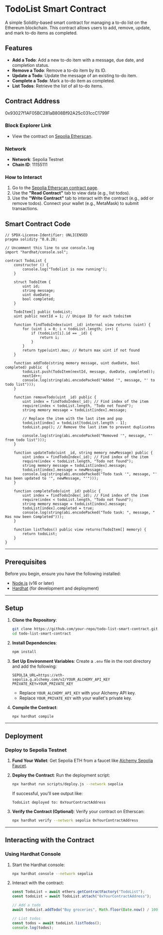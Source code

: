 # TodoList Smart Contract

A simple Solidity-based smart contract for managing a to-do list on the Ethereum blockchain. This contract allows users to add, remove, update, and mark to-do items as completed.

## Features

- **Add a Todo**: Add a new to-do item with a message, due date, and completion status.
- **Remove a Todo**: Remove a to-do item by its ID.
- **Update a Todo**: Update the message of an existing to-do item.
- **Complete a Todo**: Mark a to-do item as completed.
- **List Todos**: Retrieve the list of all to-do items.


## Contract Address
0x93027f1AF05BC281aB808Bf92A25c031ccC1799F


### Block Explorer Link
- View the contract on [Sepolia Etherscan](https://sepolia.etherscan.io/address/0x93027f1AF05BC281aB808Bf92A25c031ccC1799F#code).


### Network
- **Network**: Sepolia Testnet
- **Chain ID**: 11155111


### How to Interact
1. Go to the [Sepolia Etherscan contract page](https://sepolia.etherscan.io/address/0xYourContractAddress).
2. Use the **"Read Contract"** tab to view data (e.g., list todos).
3. Use the **"Write Contract"** tab to interact with the contract (e.g., add or remove todos). Connect your wallet (e.g., MetaMask) to submit transactions.



## Smart Contract Code

```solidity
// SPDX-License-Identifier: UNLICENSED
pragma solidity ^0.8.28;

// Uncomment this line to use console.log
import "hardhat/console.sol";

contract TodoList {
    constructor () {
        console.log("Todolist is now running");
    }

    struct TodoItem {
        uint id;
        string message;
        uint dueDate;
        bool completed;
    }

    TodoItem[] public todoList;
    uint public nextId = 1; // Unique ID for each todoitem

    function findTodoIndex(uint _id) internal view returns (uint) {
        for (uint i = 0; i < todoList.length; i++) {
            if (todoList[i].id == _id) {
                return i;
            }
        }
        return type(uint).max; // Return max uint if not found
    }

    function addTodo(string memory message, uint dueDate, bool completed) public  {
        todoList.push(TodoItem(nextId, message, dueDate, completed));
        nextId++;
        console.log(string(abi.encodePacked("Added '", message, "' to todo list")));
    }

    function removeTodo(uint _id) public {
        uint index = findTodoIndex(_id); // Find index of the item
        require(index < todoList.length, "Todo not found");
        string memory message = todoList[index].message;

        // Replace the item with the last item and pop
        todoList[index] = todoList[todoList.length - 1];
        todoList.pop(); // Remove the last item to prevent duplicates

        console.log(string(abi.encodePacked("Removed '", message, "' from todo list")));
    }

    function updateTodo(uint _id, string memory newMessage) public {
        uint index = findTodoIndex(_id); // Find index of the item
        require(index < todoList.length, "Todo not found");
        string memory message = todoList[index].message;
        todoList[index].message = newMessage;
        console.log(string(abi.encodePacked("Todo task '", message, "' has been updated to '", newMessage, "'")));
    }

    function completeTodo(uint _id) public {
        uint index = findTodoIndex(_id); // Find index of the item
        require(index < todoList.length, "Todo not found");
        string memory message = todoList[index].message;
        todoList[index].completed = true;
        console.log(string(abi.encodePacked("Todo task: ", message, " Has now been Completed")));
    }

    function listTodos() public view returns(TodoItem[] memory) {
        return todoList;
    }
}
```

---

## Prerequisites

Before you begin, ensure you have the following installed:

- [Node.js](https://nodejs.org/) (v16 or later)
- [Hardhat](https://hardhat.org/) (for development and deployment)
---

## Setup

1. **Clone the Repository**:
   ```bash
   git clone https://github.com/your-repo/todo-list-smart-contract.git
   cd todo-list-smart-contract
   ```

2. **Install Dependencies**:
   ```bash
   npm install
   ```

3. **Set Up Environment Variables**:
   Create a `.env` file in the root directory and add the following:
   ```plaintext
   SEPOLIA_URL=https://eth-sepolia.g.alchemy.com/v2/YOUR_ALCHEMY_API_KEY
   PRIVATE_KEY=YOUR_PRIVATE_KEY
   ```
   - Replace `YOUR_ALCHEMY_API_KEY` with your Alchemy API key.
   - Replace `YOUR_PRIVATE_KEY` with your wallet's private key.

4. **Compile the Contract**:
   ```bash
   npx hardhat compile
   ```

---

## Deployment

### Deploy to Sepolia Testnet

1. **Fund Your Wallet**:
   Get Sepolia ETH from a faucet like [Alchemy Sepolia Faucet](https://sepoliafaucet.com/).

2. **Deploy the Contract**:
   Run the deployment script:
   ```bash
   npx hardhat run scripts/deploy.js --network sepolia
   ```

   If successful, you'll see output like:
   ```
   TodoList deployed to: 0xYourContractAddress
   ```

3. **Verify the Contract (Optional)**:
   Verify your contract on Etherscan:
   ```bash
   npx hardhat verify --network sepolia 0xYourContractAddress
   ```

---

## Interacting with the Contract

### Using Hardhat Console

1. Start the Hardhat console:
   ```bash
   npx hardhat console --network sepolia
   ```

2. Interact with the contract:
   ```javascript
   const TodoList = await ethers.getContractFactory("TodoList");
   const todoList = await TodoList.attach("0xYourContractAddress");

   // Add a todo
   await todoList.addTodo("Buy groceries", Math.floor(Date.now() / 1000), false);

   // List todos
   const todos = await todoList.listTodos();
   console.log(todos);
   ```

